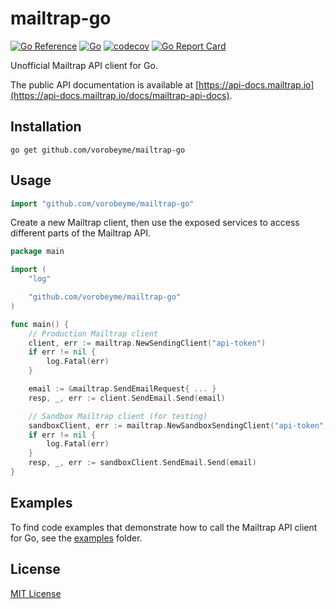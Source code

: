 # mailtrap-go

[![Go Reference](https://pkg.go.dev/badge/github.com/vorobeyme/mailtrap-go.svg)](https://pkg.go.dev/github.com/vorobeyme/mailtrap-go)
[![Go](https://github.com/vorobeyme/mailtrap-go/actions/workflows/go.yml/badge.svg)](https://github.com/vorobeyme/mailtrap-go/actions/workflows/go.yml)
[![codecov](https://codecov.io/gh/vorobeyme/mailtrap-go/branch/main/graph/badge.svg?token=III91WIPLL)](https://codecov.io/gh/vorobeyme/mailtrap-go)
[![Go Report Card](https://goreportcard.com/badge/github.com/vorobeyme/mailtrap-go)](https://goreportcard.com/report/github.com/vorobeyme/mailtrap-go)


Unofficial Mailtrap API client for Go.

The public API documentation is available at [https://api-docs.mailtrap.io](https://api-docs.mailtrap.io/docs/mailtrap-api-docs).


## Installation
```
go get github.com/vorobeyme/mailtrap-go
```

## Usage

```go
import "github.com/vorobeyme/mailtrap-go"
```

Create a new Mailtrap client, then use the exposed services to access different parts of the Mailtrap API.

```go
package main

import (
    "log"

    "github.com/vorobeyme/mailtrap-go"
)

func main() {
    // Production Mailtrap client
    client, err := mailtrap.NewSendingClient("api-token")
    if err != nil {
        log.Fatal(err)
    }

    email := &mailtrap.SendEmailRequest{ ... }
    resp, _, err := client.SendEmail.Send(email)

    // Sandbox Mailtrap client (for testing)
    sandboxClient, err := mailtrap.NewSandboxSendingClient("api-token", "000001")
    if err != nil {
        log.Fatal(err)
    }
    resp, _, err := sandboxClient.SendEmail.Send(email)
}
```

## Examples

To find code examples that demonstrate how to call the Mailtrap API client for Go, see the [examples](/examples/) folder.


## License

[MIT License](./LICENSE)
